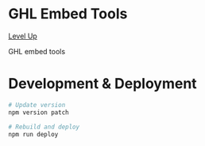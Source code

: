 # GHL Embed Tools

[Level Up](https://levelupghl.com)

GHL embed tools

# Development & Deployment

```bash
# Update version
npm version patch

# Rebuild and deploy
npm run deploy
```
